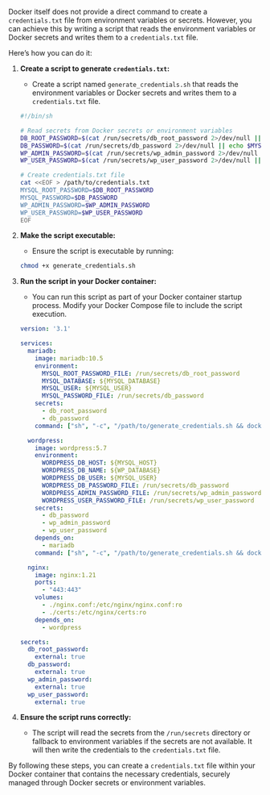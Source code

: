 Docker itself does not provide a direct command to create a `credentials.txt` file from environment variables or secrets. However, you can achieve this by writing a script that reads the environment variables or Docker secrets and writes them to a `credentials.txt` file.

Here’s how you can do it:

1. **Create a script to generate `credentials.txt`:**
   - Create a script named `generate_credentials.sh` that reads the environment variables or Docker secrets and writes them to a `credentials.txt` file.

   ```sh
   #!/bin/sh

   # Read secrets from Docker secrets or environment variables
   DB_ROOT_PASSWORD=$(cat /run/secrets/db_root_password 2>/dev/null || echo $MYSQL_ROOT_PASSWORD)
   DB_PASSWORD=$(cat /run/secrets/db_password 2>/dev/null || echo $MYSQL_PASSWORD)
   WP_ADMIN_PASSWORD=$(cat /run/secrets/wp_admin_password 2>/dev/null || echo $WP_ADMIN_PASSWORD)
   WP_USER_PASSWORD=$(cat /run/secrets/wp_user_password 2>/dev/null || echo $WP_USER_PASSWORD)

   # Create credentials.txt file
   cat <<EOF > /path/to/credentials.txt
   MYSQL_ROOT_PASSWORD=$DB_ROOT_PASSWORD
   MYSQL_PASSWORD=$DB_PASSWORD
   WP_ADMIN_PASSWORD=$WP_ADMIN_PASSWORD
   WP_USER_PASSWORD=$WP_USER_PASSWORD
   EOF
   ```	

2. **Make the script executable:**
   - Ensure the script is executable by running:

   ```sh
   chmod +x generate_credentials.sh
   ```

3. **Run the script in your Docker container:**
   - You can run this script as part of your Docker container startup process. Modify your Docker Compose file to include the script execution.

   ```yaml
   version: '3.1'

   services:
     mariadb:
       image: mariadb:10.5
       environment:
         MYSQL_ROOT_PASSWORD_FILE: /run/secrets/db_root_password
         MYSQL_DATABASE: ${MYSQL_DATABASE}
         MYSQL_USER: ${MYSQL_USER}
         MYSQL_PASSWORD_FILE: /run/secrets/db_password
       secrets:
         - db_root_password
         - db_password
       command: ["sh", "-c", "/path/to/generate_credentials.sh && docker-entrypoint.sh mysqld"]

     wordpress:
       image: wordpress:5.7
       environment:
         WORDPRESS_DB_HOST: ${MYSQL_HOST}
         WORDPRESS_DB_NAME: ${WP_DATABASE}
         WORDPRESS_DB_USER: ${MYSQL_USER}
         WORDPRESS_DB_PASSWORD_FILE: /run/secrets/db_password
         WORDPRESS_ADMIN_PASSWORD_FILE: /run/secrets/wp_admin_password
         WORDPRESS_USER_PASSWORD_FILE: /run/secrets/wp_user_password
       secrets:
         - db_password
         - wp_admin_password
         - wp_user_password
       depends_on:
         - mariadb
       command: ["sh", "-c", "/path/to/generate_credentials.sh && docker-entrypoint.sh apache2-foreground"]

     nginx:
       image: nginx:1.21
       ports:
         - "443:443"
       volumes:
         - ./nginx.conf:/etc/nginx/nginx.conf:ro
         - ./certs:/etc/nginx/certs:ro
       depends_on:
         - wordpress

   secrets:
     db_root_password:
       external: true
     db_password:
       external: true
     wp_admin_password:
       external: true
     wp_user_password:
       external: true
   ```

4. **Ensure the script runs correctly:**
   - The script will read the secrets from the `/run/secrets` directory or fallback to environment variables if the secrets are not available. It will then write the credentials to the `credentials.txt` file.

By following these steps, you can create a `credentials.txt` file within your Docker container that contains the necessary credentials, securely managed through Docker secrets or environment variables.